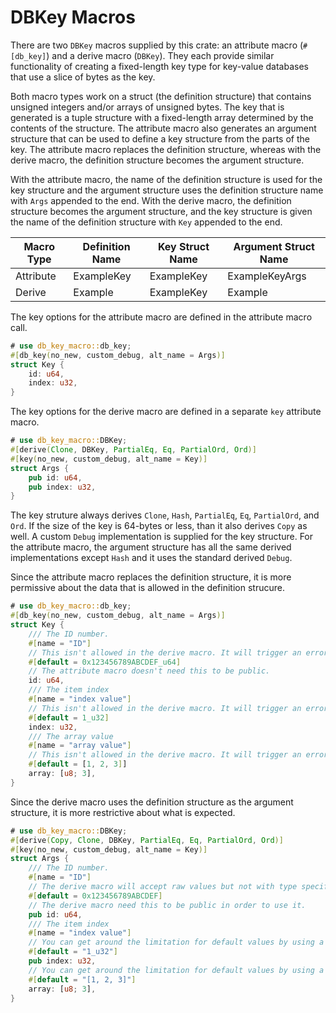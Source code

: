 # DBKey Macros

There are two `DBKey` macros supplied by this crate: an attribute macro
(`#[db_key]`) and a derive macro (`DBKey`). They each provide similar
functionality of creating a fixed-length key type for key-value databases that
use a slice of bytes as the key.

Both macro types work on a struct (the definition structure) that contains
unsigned integers and/or arrays of unsigned bytes. The key that is generated is
a tuple structure with a fixed-length array determined by the contents of the
structure. The attribute macro also generates an argument structure that can be
used to define a key structure from the parts of the key. The attribute macro
replaces the definition structure, whereas with the derive macro, the
definition structure becomes the argument structure.

With the attribute macro, the name of the definition structure is used for the
key structure and the argument structure uses the definition structure name
with `Args` appended to the end. With the derive macro, the definition
structure becomes the argument structure, and the key structure is given the
name of the definition structure with `Key` appended to the end.

Macro Type | Definition Name | Key Struct Name | Argument Struct Name |
-|-|-|-
Attribute | ExampleKey | ExampleKey | ExampleKeyArgs |
Derive | Example | ExampleKey | Example |

The key options for the attribute macro are defined in the attribute macro
call.

```rust
# use db_key_macro::db_key;
#[db_key(no_new, custom_debug, alt_name = Args)]
struct Key {
    id: u64,
    index: u32,
}
```

The key options for the derive macro are defined in a separate `key` attribute
macro.

```rust
# use db_key_macro::DBKey;
#[derive(Clone, DBKey, PartialEq, Eq, PartialOrd, Ord)]
#[key(no_new, custom_debug, alt_name = Key)]
struct Args {
    pub id: u64,
    pub index: u32,
}
```

The key struture always derives `Clone`, `Hash`, `PartialEq`, `Eq`,
`PartialOrd`, and `Ord`. If the size of the key is 64-bytes or less, than it
also derives `Copy` as well. A custom `Debug` implementation is supplied for
the key structure. For the attribute macro, the argument structure has all the
same derived implementations except `Hash` and it uses the standard derived
`Debug`.

Since the attribute macro replaces the definition structure, it is more
permissive about the data that is allowed in the definition strucure.

```rust
# use db_key_macro::db_key;
#[db_key(no_new, custom_debug, alt_name = Args)]
struct Key {
    /// The ID number.
    #[name = "ID"]
    // This isn't allowed in the derive macro. It will trigger an error.
    #[default = 0x123456789ABCDEF_u64]
    // The attribute macro doesn't need this to be public.
    id: u64,
    /// The item index
    #[name = "index value"]
    // This isn't allowed in the derive macro. It will trigger an error.
    #[default = 1_u32]
    index: u32,
    /// The array value
    #[name = "array value"]
    // This isn't allowed in the derive macro. It will trigger an error.
    #[default = [1, 2, 3]]
    array: [u8; 3],
}
```

Since the derive macro uses the definition structure as the argument structure,
it is more restrictive about what is expected.

```rust
# use db_key_macro::DBKey;
#[derive(Copy, Clone, DBKey, PartialEq, Eq, PartialOrd, Ord)]
#[key(no_new, custom_debug, alt_name = Key)]
struct Args {
    /// The ID number.
    #[name = "ID"]
    // The derive macro will accept raw values but not with type specifier.
    #[default = 0x123456789ABCDEF]
    // The derive macro need this to be public in order to use it.
    pub id: u64,
    /// The item index
    #[name = "index value"]
    // You can get around the limitation for default values by using a &str.
    #[default = "1_u32"]
    pub index: u32,
    // You can get around the limitation for default values by using a &str.
    #[default = "[1, 2, 3]"]
    array: [u8; 3],
}
```
